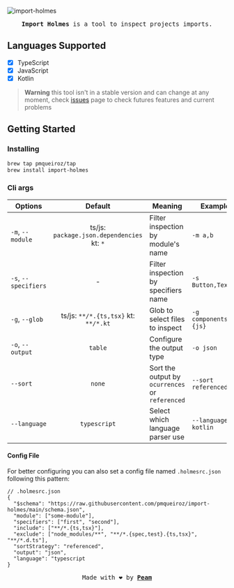 [peam-url]: https://pmqueiroz.com
[src-url]: https://swc.rs/
[issues-url]: https://github.com/pmqueiroz/import-holmes/issues

![import-holmes](./.github/brand.png)

<div align="center">

<samp> **Import Holmes** is a tool to inspect projects imports.</samp>

</div>

## Languages Supported
- [x] TypeScript
- [x] JavaScript
- [x] Kotlin

> **Warning** this tool isn't in a stable version and can change
at any moment, check [issues][issues-url] page to check futures features and current problems

## Getting Started

### Installing

```sh
brew tap pmqueiroz/tap
brew install import-holmes
```

### Cli args

| Options | Default | Meaning | Example |
|---------|:-------:|---------|--|
| `-m`, `--module` | ts/js: `package.json.dependencies` kt: `*`| Filter inspection by module's name | `-m a,b` |
| `-s`, `--specifiers` | - | Filter inspection by specifiers name | `-s Button,Text` |
| `-g`, `--glob` | ts/js: `**/*.{ts,tsx}` kt: `**/*.kt` | Glob to select files to inspect | `-g components/*.{js}` |
| `-o`, `--output` | `table` | Configure the output type | `-o json` |
| `--sort` | `none` | Sort the output by `ocurrences` or `referenced` | `--sort referenced` |
| `--language` | `typescript` | Select which language parser use | `--language kotlin` |

#### Config File

For better configuring you can also set a config file named `.holmesrc.json` following this pattern:

```jsonc
// .holmesrc.json
{
  "$schema": "https://raw.githubusercontent.com/pmqueiroz/import-holmes/main/schema.json",
  "module": ["some-module"],
  "specifiers": ["first", "second"],
  "include": ["**/*.{ts,tsx}"],
  "exclude": ["node_modules/**", "**/*.{spec,test}.{ts,tsx}", "**/*.d.ts"],
  "sortStrategy": "referenced",
  "output": "json",
  "language": "typescript
}
```

<div align="center">

<samp>Made with :heart: by [**Peam**][peam-url]</samp> 

</div>
